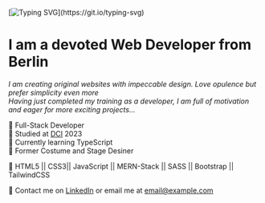 [![Typing SVG](https://readme-typing-svg.demolab.com?font=Homemade+Apple&size=24&pause=1000&color=F7CCDC&random=false&width=435&lines=Coucou,+Lili+here!)](https://git.io/typing-svg)

# I am a devoted Web Developer from Berlin

*I am creating original websites with impeccable design. Love opulence but prefer simplicity even more<br/>
Having just completed my training as a developer, I am full of motivation and eager for more exciting projects...*

🎀 Full-Stack Developer<br/>
🎀 Studied at [DCI](https://digitalcareerinstitute.org) 2023<br/>
🎀 Currently learning TypeScript<br/>
🎀 Former Costume and Stage Desiner<br/>

👜 HTML5 || CSS3|| JavaScript || MERN-Stack || SASS || Bootstrap || TailwindCSS 

💌 Contact me on [LinkedIn](https://linkedin.com/in/liliavar) or email me at [email@example.com](mailto:email@example.com)


